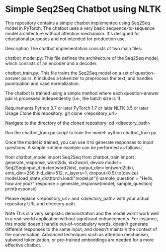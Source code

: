 # Simple Seq2Seq Chatbot using NLTK
This repository contains a simple chatbot implemented using Seq2Seq model in PyTorch. The chatbot uses a very basic sequence-to-sequence model architecture without attention mechanism. It's designed for educational purposes and not intended for production use.

Description
The chatbot implementation consists of two main files:

chatbot_model.py: This file defines the architecture of the Seq2Seq model, which consists of an encoder and a decoder.

chatbot_train.py: This file trains the Seq2Seq model on a set of question-answer pairs. It includes a tokenizer to preprocess the text, and handles punctuation and case normalization.

The chatbot is trained using a simple method where each question-answer pair is processed independently (i.e., the batch size is 1).

Requirements
Python 3.7 or later
PyTorch 1.7 or later
NLTK 3.5 or later
Usage
Clone this repository:
git clone <repository_url>

Navigate to the directory of the cloned repository:
cd <directory_path>

Run the chatbot_train.py script to train the model:
python chatbot_train.py

Once the model is trained, you can use it to generate responses to input questions. A simple runtime example can be performed as follows:

from chatbot_model import Seq2Seq
from chatbot_train import generate_response, word2idx, idx2word, device
model = Seq2Seq(input_dim=len(word2idx), output_dim=len(word2idx), emb_dim=256, hid_dim=512, n_layers=1, dropout=0.5).to(device)
model.load_state_dict(torch.load("model.pt"))
sample_question = "Hello, how are you?"
response = generate_response(model, sample_question)
print(response)


Please replace <repository_url> and <directory_path> with your actual repository URL and directory path.

Note
This is a very simplistic demonstration and the model won't work well in a real-world application without significant enhancements. For instance, this model doesn't handle out-of-vocabulary words, doesn't generate different responses to the same input, and doesn't maintain the context of the conversation. Advanced techniques such as attention mechanism, subword tokenization, or pre-trained embeddings are needed for a more effective chatbot.



